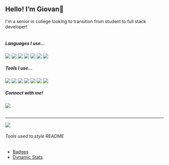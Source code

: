 <h2>Hello! I’m Giovan👋</h2>
I'm a senior in college looking to transition from student to full stack developer!
<br><br>
<section>
  <h5>Languages I use...</h5>
  <div>
    <img src="https://img.shields.io/badge/-HTML-E34F26?logo=html5&logoColor=white">
    <img src="https://img.shields.io/badge/-CSS-1572B6?logo=css3&logoColor=white">
    <img src="https://img.shields.io/badge/-JavaScript-F7DF1E?logo=javascript&logoColor=white">
    <img src="https://img.shields.io/badge/-Python-3776AB?logo=python&logoColor=white">
    <img src="https://img.shields.io/badge/-Java-007396?logoColor=white">
    <img src="https://img.shields.io/badge/-PHP-777BB4?logo=php&logoColor=white">
    <img src="https://img.shields.io/badge/-Sass-CC6699?logo=sass&logoColor=white">
  </div>
  <h5>Tools I use...</h5>
  <div>
    <img src="https://img.shields.io/badge/-React-61DAFB?logo=react&logoColor=white">
    <img src="https://img.shields.io/badge/-Node.js-5FA04E?logo=node.js&logoColor=white">
    <img src="https://img.shields.io/badge/-Express-000000?logo=express&logoColor=white">
    <img src="https://img.shields.io/badge/-MySQL-4479A1?logo=mysql&logoColor=white">
    <img src="https://img.shields.io/badge/-Bootstrap-7952B3?logo=bootstrap&logoColor=white">
    <img src="https://img.shields.io/badge/-Docker-2496ED?logo=docker&logoColor=white">
    <img src="https://img.shields.io/badge/-Postman-FF6C37?logo=postman&logoColor=white">
  </div>
</section>
<section>
  <h5>Connect with me!</h5>
  <a href="https://www.linkedin.com/in/gecervantes/">
    <img src="https://img.shields.io/badge/-LinkedIn-0A66C2?logo=linkedin&logoColor=white">
  </a>
</section>
<br>
<hr>
<section>
  <img src="https://github-readme-streak-stats.herokuapp.com/?user=Gecervantes01&theme=onedark">
</section>

<section>
  <h6>Tools used to style README</h6>
  <ul>
    <li>
      <a href="https://github.com/badges/shields">Badges</a>
    </li>
    <li>
      <a href="https://github.com/alexandresanlim/Badges4-README.md-Profile-Dynamic?tab=readme-ov-file#-most-used-language-">Dynamic Stats</a>
    </li>
  </ul>
</section>






<!---
Gecervantes01/Gecervantes01 is a ✨ special ✨ repository because its `README.md` (this file) appears on your GitHub profile.
You can click the Preview link to take a look at your changes.
--->
